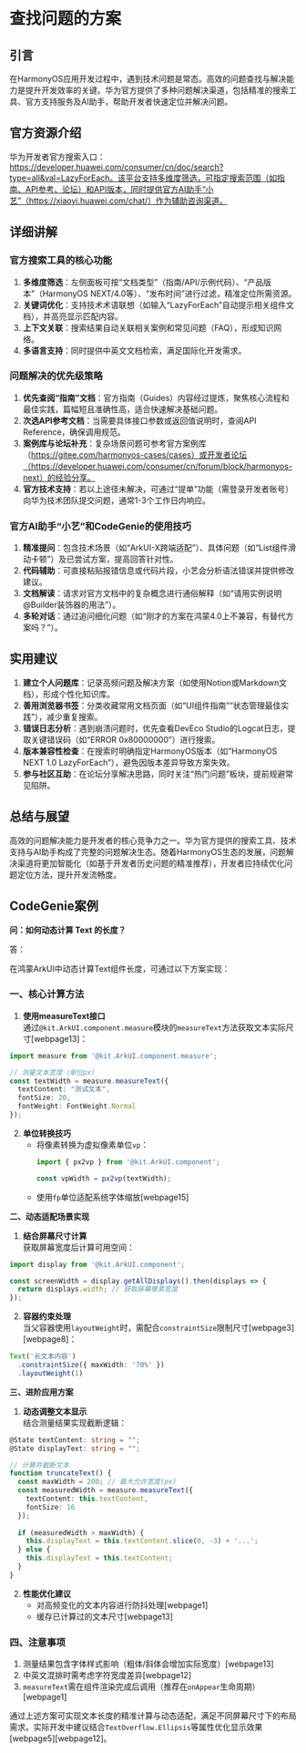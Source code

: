 # 查找问题的方案

## 引言
在HarmonyOS应用开发过程中，遇到技术问题是常态。高效的问题查找与解决能力是提升开发效率的关键。华为官方提供了多种问题解决渠道，包括精准的搜索工具、官方支持服务及AI助手，帮助开发者快速定位并解决问题。

## 官方资源介绍
华为开发者官方搜索入口：https://developer.huawei.com/consumer/cn/doc/search?type=all&val=LazyForEach。该平台支持多维度筛选，可指定搜索范围（如指南、API参考、论坛）和API版本，同时提供官方AI助手“小艺”（https://xiaoyi.huawei.com/chat/）作为辅助咨询渠道。

## 详细讲解
### 官方搜索工具的核心功能
1. **多维度筛选**：左侧面板可按“文档类型”（指南/API/示例代码）、“产品版本”（HarmonyOS NEXT/4.0等）、“发布时间”进行过滤，精准定位所需资源。
2. **关键词优化**：支持技术术语联想（如输入“LazyForEach”自动提示相关组件文档），并高亮显示匹配内容。
3. **上下文关联**：搜索结果自动关联相关案例和常见问题（FAQ），形成知识网络。
4. **多语言支持**：同时提供中英文文档检索，满足国际化开发需求。

### 问题解决的优先级策略
1. **优先查阅“指南”文档**：官方指南（Guides）内容经过提炼，聚焦核心流程和最佳实践，篇幅短且准确性高，适合快速解决基础问题。
2. **次选API参考文档**：当需要具体接口参数或返回值说明时，查阅API Reference，确保调用规范。
3. **案例库与论坛补充**：复杂场景问题可参考官方案例库（https://gitee.com/harmonyos-cases/cases）或开发者论坛（https://developer.huawei.com/consumer/cn/forum/block/harmonyos-next）的经验分享。
4. **官方技术支持**：若以上途径未解决，可通过“提单”功能（需登录开发者账号）向华为技术团队提交问题，通常1-3个工作日内响应。

### 官方AI助手“小艺”和CodeGenie的使用技巧
1. **精准提问**：包含技术场景（如“ArkUI-X跨端适配”）、具体问题（如“List组件滑动卡顿”）及已尝试方案，提高回答针对性。
2. **代码辅助**：可直接粘贴报错信息或代码片段，小艺会分析语法错误并提供修改建议。
3. **文档解读**：请求对官方文档中的复杂概念进行通俗解释（如“请用实例说明@Builder装饰器的用法”）。
4. **多轮对话**：通过追问细化问题（如“刚才的方案在鸿蒙4.0上不兼容，有替代方案吗？”）。

## 实用建议
1. **建立个人问题库**：记录高频问题及解决方案（如使用Notion或Markdown文档），形成个性化知识库。
2. **善用浏览器书签**：分类收藏常用文档页面（如“UI组件指南”“状态管理最佳实践”），减少重复搜索。
3. **错误日志分析**：遇到崩溃问题时，优先查看DevEco Studio的Logcat日志，提取关键错误码（如“ERROR 0x80000000”）进行搜索。
4. **版本兼容性检查**：在搜索时明确指定HarmonyOS版本（如“HarmonyOS NEXT 1.0 LazyForEach”），避免因版本差异导致方案失效。
5. **参与社区互助**：在论坛分享解决思路，同时关注“热门问题”板块，提前规避常见陷阱。

## 总结与展望
高效的问题解决能力是开发者的核心竞争力之一。华为官方提供的搜索工具、技术支持与AI助手构成了完整的问题解决生态。随着HarmonyOS生态的发展，问题解决渠道将更加智能化（如基于开发者历史问题的精准推荐），开发者应持续优化问题定位方法，提升开发流畅度。

## CodeGenie案例
**问：如何动态计算 Text 的长度？**

答：

在鸿蒙ArkUI中动态计算Text组件长度，可通过以下方案实现：

### 一、核心计算方法
1. **使用measureText接口**  
   通过`@kit.ArkUI.component.measure`模块的`measureText`方法获取文本实际尺寸[webpage13]：
```typescript
import measure from '@kit.ArkUI.component.measure';

// 测量文本宽度（单位px）
const textWidth = measure.measureText({
  textContent: "测试文本",
  fontSize: 20,
  fontWeight: FontWeight.Normal
});
```

2. **单位转换技巧**  
   - 将像素转换为虚拟像素单位`vp`：  
     ```typescript
     import { px2vp } from '@kit.ArkUI.component';

     const vpWidth = px2vp(textWidth);
     ```
   - 使用`fp`单位适配系统字体缩放[webpage15]

**二、动态适配场景实现**
1. **结合屏幕尺寸计算**  
   获取屏幕宽度后计算可用空间：
```typescript
import display from '@kit.ArkUI.component';

const screenWidth = display.getAllDisplays().then(displays => {
  return displays.width; // 获取屏幕像素宽度
});
```

2. **容器约束处理**  
   当父容器使用`layoutWeight`时，需配合`constraintSize`限制尺寸[webpage3][webpage8]：
```typescript
Text('长文本内容')
  .constraintSize({ maxWidth: '70%' })
  .layoutWeight(1)
```

**三、进阶应用方案**
1. **动态调整文本显示**  
   结合测量结果实现截断逻辑：
```typescript
@State textContent: string = "";
@State displayText: string = "";

// 计算并截断文本
function truncateText() {
  const maxWidth = 200; // 最大允许宽度(px)
  const measuredWidth = measure.measureText({
    textContent: this.textContent,
    fontSize: 16
  });
  
  if (measuredWidth > maxWidth) {
    this.displayText = this.textContent.slice(0, -3) + '...';
  } else {
    this.displayText = this.textContent;
  }
}
```

2. **性能优化建议**  
   - 对高频变化的文本内容进行防抖处理[webpage1]
   - 缓存已计算过的文本尺寸[webpage13]

### 四、注意事项
1. 测量结果包含字体样式影响（粗体/斜体会增加实际宽度）[webpage13]
2. 中英文混排时需考虑字符宽度差异[webpage12]
3. `measureText`需在组件渲染完成后调用（推荐在`onAppear`生命周期）[webpage1]

通过上述方案可实现文本长度的精准计算与动态适配，满足不同屏幕尺寸下的布局需求。实际开发中建议结合`TextOverflow.Ellipsis`等属性优化显示效果[webpage5][webpage12]。